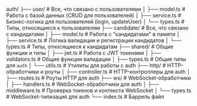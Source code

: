 auth/
├── user/                      # Все, что связано с пользователями
│   ├── model.ts               # Работа с базой данных (CRUD для пользователей)
│   ├── service.ts             # Бизнес-логика для пользователей (login, updateUser)
│   └── types.ts               # Типы, относящиеся к пользователям
├── candidate/                 # Все, что связано с кандидатами
│   ├── model.ts               # Работа с "кандидатами" в памяти
│   ├── service.ts             # Логика валидации и регистрации кандидатов
│   └── types.ts               # Типы, относящиеся к кандидатам
├── shared/                    # Общие функции и типы
│   ├── jwt.ts                 # Работа с JWT токенами
│   ├── validators.ts          # Общие функции валидации
│   ├── types.ts               # Общие типы для `auth`
│   └── utils.ts               # Утилиты для работы с auth
├── http/                      # HTTP-обработчики и роуты
│   ├── controller.ts          # HTTP-контроллеры для auth
│   ├── routes.ts              # Роуты HTTP для auth
├── ws/                        # WebSocket-обработчики
│   ├── handlers.ts            # WebSocket-обработчики для auth
│   ├── middleware.ts          # Проверка токенов и контекста WebSocket
│   └── types.ts               # WebSocket-типизация для auth
└── index.ts                   # Баррель файл